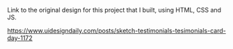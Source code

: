 Link to the original design for this project that I built, using HTML, CSS and JS.

https://www.uidesigndaily.com/posts/sketch-testimonials-tesimonials-card-day-1172
